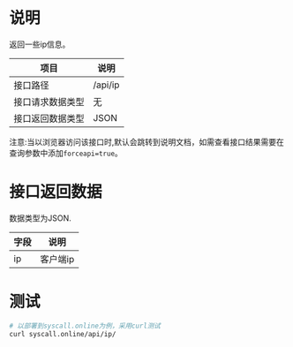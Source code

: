 # 说明

返回一些ip信息。

| 项目             | 说明    |
| ---------------- | ------- |
| 接口路径         | /api/ip |
| 接口请求数据类型 | 无      |
| 接口返回数据类型 | JSON    |

注意:当以浏览器访问该接口时,默认会跳转到说明文档，如需查看接口结果需要在查询参数中添加`forceapi=true`。

# 接口返回数据

数据类型为JSON.

| 字段 | 说明     |
| ---- | -------- |
| ip   | 客户端ip |

# 测试

```bash
# 以部署到syscall.online为例，采用curl测试
curl syscall.online/api/ip/
```

